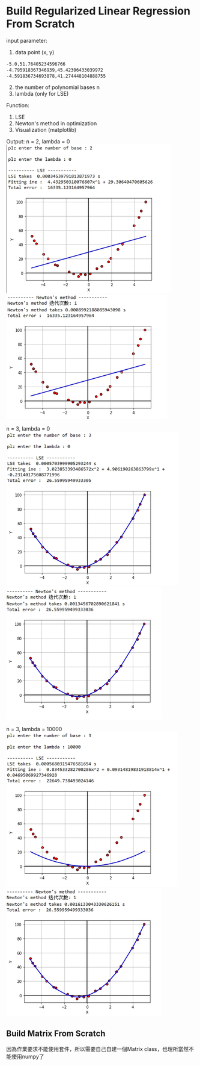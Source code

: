# Build Regularized Linear Regression From Scratch
input parameter:
1. data point (x, y)
```
-5.0,51.76405234596766
-4.795918367346939,45.42306433039972
-4.591836734693878,41.274448104888755
```
2. the number of polynomial bases n
3. lambda (only for LSE)

Function:
1. LSE
2. Newton's method in optimization
3. Visualization (matplotlib)

Output:
n = 2, lambda = 0 
![image](https://github.com/ginagigo123/Regularized-Linear-Regression-From-Scratch/blob/main/result/1.LSE.jpg)
![image](https://github.com/ginagigo123/Regularized-Linear-Regression-From-Scratch/blob/main/result/1.Newton.jpg)
 
n = 3, lambda = 0 
![image](https://github.com/ginagigo123/Regularized-Linear-Regression-From-Scratch/blob/main/result/2.LSE.jpg)
![image](https://github.com/ginagigo123/Regularized-Linear-Regression-From-Scratch/blob/main/result/2.Newton.jpg)
 
n = 3, lambda = 10000 
![image](https://github.com/ginagigo123/Regularized-Linear-Regression-From-Scratch/blob/main/result/3.LSE.jpg)
![image](https://github.com/ginagigo123/Regularized-Linear-Regression-From-Scratch/blob/main/result/3.Newton.jpg)


## Build Matrix From Scratch
因為作業要求不能使用套件，所以需要自己自建一個Matrix class，也理所當然不能使用numpy了